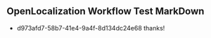 ## OpenLocalization Workflow Test MarkDown
* d973afd7-58b7-41e4-9a4f-8d134dc24e68 thanks!

<!--HONumber=Nov16_HO5-->


